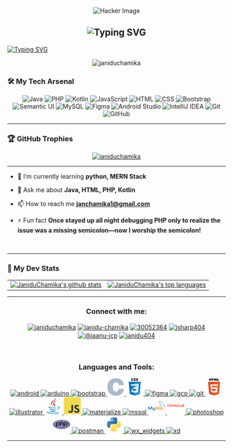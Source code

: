 <p align="center">
  <img src="https://cdn-icons-png.flaticon.com/128/9460/9460908.png" alt="Hacker Image" width="100" />
</p>
<h2 align="center">
  <img src="https://readme-typing-svg.herokuapp.com?font=Fira+Code&size=30&pause=1000&color=e8e8ff&center=true&vCenter=true&width=1000&lines=Hello,+I'm+Janidu+Chamika!" alt="Typing SVG" />
</h2>
<a href="https://git.io/typing-svg"><img src="https://readme-typing-svg.demolab.com?font=Fira+Code&pause=1000&color=AFB7F7&center=true&vCenter=true&width=1080&lines=BSc+(Hons)+Computer+Studies+undergrad+at+the+University+of+Kelaniya.;BEng+(Hons)+Software+Engineering++undergrad++at+IIC+University+" alt="Typing SVG" /></a>
<p align="center"> <img src="https://komarev.com/ghpvc/?username=janiduchamika&label=Profile%20views&color=0e75b6&style=flat" alt="janiduchamika" /> </p>

### 🛠️ My Tech Arsenal
<p align="center">
  <img src="https://img.shields.io/badge/-Java-red?style=flat-square&logo=java" alt="Java" />
  <img src="https://img.shields.io/badge/-PHP-blue?style=flat-square&logo=php" alt="PHP" />
  <img src="https://img.shields.io/badge/-Kotlin-purple?style=flat-square&logo=kotlin" alt="Kotlin" />
  <img src="https://img.shields.io/badge/-JavaScript-yellow?style=flat-square&logo=javascript" alt="JavaScript" />
  <img src="https://img.shields.io/badge/-HTML-orange?style=flat-square&logo=html5" alt="HTML" />
  <img src="https://img.shields.io/badge/-CSS-blue?style=flat-square&logo=css3" alt="CSS" />
  <img src="https://img.shields.io/badge/-Bootstrap-teal?style=flat-square&logo=bootstrap" alt="Bootstrap" />
  <img src="https://img.shields.io/badge/-Semantic_UI-blueviolet?style=flat-square&logo=semantic-ui" alt="Semantic UI" />
  <img src="https://img.shields.io/badge/-MySQL-lightgrey?style=flat-square&logo=mysql" alt="MySQL" />
  <img src="https://img.shields.io/badge/-Figma-pink?style=flat-square&logo=figma" alt="Figma" />
  <img src="https://img.shields.io/badge/-Android_Studio-green?style=flat-square&logo=android-studio" alt="Android Studio" />
  <img src="https://img.shields.io/badge/-IntelliJ_IDEA-black?style=flat-square&logo=intellij-idea" alt="IntelliJ IDEA" />
  <img src="https://img.shields.io/badge/-Git-black?style=flat-square&logo=git" alt="Git" />
  <img src="https://img.shields.io/badge/-GitHub-grey?style=flat-square&logo=github" alt="GitHub" />
</p>

---
### 🏆 GitHub Trophies
<p align="center"> <a href="https://github.com/ryo-ma/github-profile-trophy"><img src="https://github-profile-trophy.vercel.app/?username=janiduchamika&theme=dracula" alt="janiduchamika" /></a> 
</p>

---
- 🌱 I’m currently learning **python, MERN Stack**

- 💬 Ask me about **Java, HTML, PHP, Kotlin**

- 📫 How to reach me **janchamika1@gmail.com**

- ⚡ Fun fact **Once stayed up all night debugging PHP only to realize the issue was a missing semicolon—now I worship the semicolon!**

<br/>

---
### 🚀 My Dev Stats
<table align="center">
  <tr>
    <td>
      <a href="https://github.com/JaniduChamika/github-readme-stats">
        <img src="https://github-readme-stats.vercel.app/api?username=JaniduChamika&show_icons=true&include_all_commits=true&theme=catppuccin_mocha&hide_border=true" alt="JaniduChamika's github stats" />
      </a>
    </td>
    <td>
      <a href="https://github.com/JaniduChamika/github-readme-stats">
        <img src="https://github-readme-stats.vercel.app/api/top-langs/?username=JaniduChamika&layout=compact&theme=catppuccin_mocha&hide_border=true" alt="JaniduChamika's top languages" />
      </a>
    </td>
  </tr>
</table>

---

<h3 align="center">Connect with me:</h3>
<p align="center">
<a href="https://codepen.io/janiduchamika" target="blank"><img align="center" src="https://raw.githubusercontent.com/rahuldkjain/github-profile-readme-generator/master/src/images/icons/Social/codepen.svg" alt="janiduchamika" height="30" width="40" /></a>
<a href="https://linkedin.com/in/janidu-chamika" target="blank"><img align="center" src="https://raw.githubusercontent.com/rahuldkjain/github-profile-readme-generator/master/src/images/icons/Social/linked-in-alt.svg" alt="janidu-chamika" height="30" width="40" /></a>
<a href="https://stackoverflow.com/users/30052364" target="blank"><img align="center" src="https://raw.githubusercontent.com/rahuldkjain/github-profile-readme-generator/master/src/images/icons/Social/stack-overflow.svg" alt="30052364" height="30" width="40" /></a>
<a href="https://fb.com/jsharp404" target="blank"><img align="center" src="https://raw.githubusercontent.com/rahuldkjain/github-profile-readme-generator/master/src/images/icons/Social/facebook.svg" alt="jsharp404" height="30" width="40" /></a>
<a href="https://www.youtube.com/c/@jaanu-jcp" target="blank"><img align="center" src="https://raw.githubusercontent.com/rahuldkjain/github-profile-readme-generator/master/src/images/icons/Social/youtube.svg" alt="@jaanu-jcp" height="30" width="40" /></a>
<a href="https://discord.gg/janidu404" target="blank"><img align="center" src="https://www.svgrepo.com/show/353655/discord-icon.svg" alt="janidu404" height="30" width="40" /></a>
</p>

<br/>
<h3 align="center">Languages and Tools:</h3>
<p align="center"> <a href="https://developer.android.com" target="_blank" rel="noreferrer"> <img src="https://upload.wikimedia.org/wikipedia/commons/thumb/c/c1/Android_Studio_icon_%282023%29.svg/128px-Android_Studio_icon_%282023%29.svg.png" alt="android" width="40" height="40"/> </a> <a href="https://www.arduino.cc/" target="_blank" rel="noreferrer"> <img src="https://cdn.worldvectorlogo.com/logos/arduino-1.svg" alt="arduino" width="40" height="40"/> </a> <a href="https://getbootstrap.com" target="_blank" rel="noreferrer"> <img src="https://upload.wikimedia.org/wikipedia/commons/thumb/b/b2/Bootstrap_logo.svg/512px-Bootstrap_logo.svg.png" alt="bootstrap" width="40" height="40"/> </a> <a href="https://www.cprogramming.com/" target="_blank" rel="noreferrer"> <img src="https://raw.githubusercontent.com/devicons/devicon/master/icons/c/c-original.svg" alt="c" width="40" height="40"/> </a> <a href="https://www.w3schools.com/css/" target="_blank" rel="noreferrer"> <img src="https://raw.githubusercontent.com/devicons/devicon/master/icons/css3/css3-original-wordmark.svg" alt="css3" width="40" height="40"/> </a> <a href="https://www.figma.com/" target="_blank" rel="noreferrer"> <img src="https://www.vectorlogo.zone/logos/figma/figma-icon.svg" alt="figma" width="40" height="40"/> </a> <a href="https://cloud.google.com" target="_blank" rel="noreferrer"> <img src="https://www.vectorlogo.zone/logos/google_cloud/google_cloud-icon.svg" alt="gcp" width="40" height="40"/> </a> <a href="https://git-scm.com/" target="_blank" rel="noreferrer"> <img src="https://www.vectorlogo.zone/logos/git-scm/git-scm-icon.svg" alt="git" width="40" height="40"/> </a> <a href="https://www.w3.org/html/" target="_blank" rel="noreferrer"> <img src="https://raw.githubusercontent.com/devicons/devicon/master/icons/html5/html5-original-wordmark.svg" alt="html5" width="40" height="40"/> </a> <a href="https://www.adobe.com/in/products/illustrator.html" target="_blank" rel="noreferrer"> <img src="https://www.vectorlogo.zone/logos/adobe_illustrator/adobe_illustrator-icon.svg" alt="illustrator" width="40" height="40"/> </a> <a href="https://www.java.com" target="_blank" rel="noreferrer"> <img src="https://raw.githubusercontent.com/devicons/devicon/master/icons/java/java-original.svg" alt="java" width="40" height="40"/> </a> <a href="https://developer.mozilla.org/en-US/docs/Web/JavaScript" target="_blank" rel="noreferrer"> <img src="https://raw.githubusercontent.com/devicons/devicon/master/icons/javascript/javascript-original.svg" alt="javascript" width="40" height="40"/> </a> <a href="https://materializecss.com/" target="_blank" rel="noreferrer"> <img src="https://raw.githubusercontent.com/prplx/svg-logos/5585531d45d294869c4eaab4d7cf2e9c167710a9/svg/materialize.svg" alt="materialize" width="40" height="40"/> </a> <a href="https://www.microsoft.com/en-us/sql-server" target="_blank" rel="noreferrer"> <img src="https://www.svgrepo.com/show/303229/microsoft-sql-server-logo.svg" alt="mssql" width="40" height="40"/> </a> <a href="https://www.mysql.com/" target="_blank" rel="noreferrer"> <img src="https://raw.githubusercontent.com/devicons/devicon/master/icons/mysql/mysql-original-wordmark.svg" alt="mysql" width="40" height="40"/> </a> <a href="https://www.oracle.com/" target="_blank" rel="noreferrer"> <img src="https://raw.githubusercontent.com/devicons/devicon/master/icons/oracle/oracle-original.svg" alt="oracle" width="40" height="40"/> </a> <a href="https://www.photoshop.com/en" target="_blank" rel="noreferrer"> <img src="https://www.adobe.com/cc-shared/assets/img/product-icons/svg/photoshop-40.svg" alt="photoshop" width="40" height="40"/> </a> <a href="https://www.php.net" target="_blank" rel="noreferrer"> <img src="https://raw.githubusercontent.com/devicons/devicon/master/icons/php/php-original.svg" alt="php" width="40" height="40"/> </a> <a href="https://postman.com" target="_blank" rel="noreferrer"> <img src="https://www.vectorlogo.zone/logos/getpostman/getpostman-icon.svg" alt="postman" width="40" height="40"/> </a> <a href="https://www.python.org" target="_blank" rel="noreferrer"> <img src="https://raw.githubusercontent.com/devicons/devicon/master/icons/python/python-original.svg" alt="python" width="40" height="40"/> </a> <a href="https://www.wxwidgets.org/" target="_blank" rel="noreferrer"> <img src="https://upload.wikimedia.org/wikipedia/commons/b/bb/WxWidgets.svg" alt="wx_widgets" width="40" height="40"/> </a> <a href="https://www.adobe.com/products/xd.html" target="_blank" rel="noreferrer"> <img src="https://helpx.adobe.com/content/dam/help/mnemonics/xd_app_RGB_2017.svg" alt="xd" width="40" height="40"/> </a> </p>

---
<!-- Copy-paste in your Readme.md file -->
<!--
<a href="https://next.ossinsight.io/widgets/official/compose-user-dashboard-stats?user_id=100714228" target="_blank" style="display: block" align="center">
  <picture>
    <source media="(prefers-color-scheme: dark)" srcset="https://next.ossinsight.io/widgets/official/compose-user-dashboard-stats/thumbnail.png?user_id=100714228&image_size=auto&color_scheme=dark" width="771" height="auto">
    <img alt="Dashboard stats of Janidu Chamika" src="https://next.ossinsight.io/widgets/official/compose-user-dashboard-stats/thumbnail.png?user_id=100714228&image_size=auto&color_scheme=light" width="771" height="auto">
  </picture>
</a>
-->
<!-- Made with [OSS Insight](https://ossinsight.io/) -->

